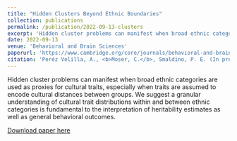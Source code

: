 ```yaml
---
title: "Hidden Clusters Beyond Ethnic Boundaries"
collection: publications
permalink: /publication/2022-09-13-clusters
excerpt: 'Hidden cluster problems can manifest when broad ethnic categories are used as proxies for cultural traits, especially when traits are assumed to encode cultural distances between groups. We suggest a granular understanding of cultural trait distributions within and between ethnic categories is fundamental to the interpretation of heritability estimates as well as general behavioral outcomes.'
date: 2022-09-13
venue: 'Behavioral and Brain Sciences'
paperurl: 'https://www.cambridge.org/core/journals/behavioral-and-brain-sciences/article/hidden-clusters-beyond-ethnic-boundaries/08DDF60846E92FDC3303D21F238856D8'
citation: 'Peréz Velilla, A., <b>Moser, C.</b>, Smaldino, P. E. (In press). Hidden Clusters Beyond Ethnic Boundaries. [commentary on Uchiyama et al.]” <i>Behavioral and Brain Sciences, 45.</i>'
---
```

Hidden cluster problems can manifest when broad ethnic categories are used as proxies for cultural traits, especially when traits are assumed to encode cultural distances between groups. We suggest a granular understanding of cultural trait distributions within and between ethnic categories is fundamental to the interpretation of heritability estimates as well as general behavioral outcomes.

[Download paper here](http://culturologies.co/files/hiddenclusters.docx)